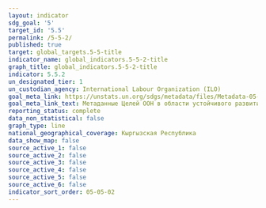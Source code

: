 ```yaml
---
layout: indicator
sdg_goal: '5'
target_id: '5.5'
permalink: /5-5-2/
published: true
target: global_targets.5-5-title
indicator_name: global_indicators.5-5-2-title
graph_title: global_indicators.5-5-2-title
indicator: 5.5.2
un_designated_tier: 1
un_custodian_agency: International Labour Organization (ILO)
goal_meta_link: https://unstats.un.org/sdgs/metadata/files/Metadata-05-05-02.pdf
goal_meta_link_text: Метаданные Целей ООН в области устойчивого развития (PDF, 866 КБ)
reporting_status: complete
data_non_statistical: false
graph_type: line
national_geographical_coverage: Кыргызская Республика
data_show_map: false
source_active_1: false
source_active_2: false
source_active_3: false
source_active_4: false
source_active_5: false
source_active_6: false
indicator_sort_order: 05-05-02
---
```

